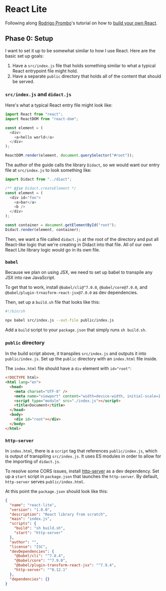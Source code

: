 # React Lite

Following along [Rodrigo Prombo](https://pomb.us)'s tutorial on how to
[build your own React](https://pomb.us/build-your-own-react/).

## Phase 0: Setup

I want to set it up to be somewhat similar to how I use React. Here are the basic set up goals:

1. Have a `src/index.js` file that holds something similar to what a typical React entrypoint file might hold.
2. Have a separate `public` directory that holds all of the content that should be served.

### `src/index.js` and `didact.js`

Here's what a typical React entry file might look like:

```js
import React from "react";
import ReactDOM from "react-dom";

const element = (
  <div>
    <a>hello world</a>
  </div>
);

ReactDOM.render(element, document.querySelector("#root"));
```

The author of the guide calls the library `Didact`, so we would want our entry
file at `src/index.js` to look something like:

```js
import Didact from "../diact";

/** @jsx Didact.createElement */
const element = (
  <div id="foo">
    <a>bar</a>
    <b />
  </div>
);

const container = document.getElementById("root");
Didact.render(element, container);
```

Then, we want a file called `didact.js` at the root of the directory and put all
React-like logic that we're creating in Didact into that file. All of our own
React Lite library logic would go in its own file.

### `babel`

Because we plan on using JSX, we need to set up babel to transpile any JSX into
raw JavaScript.

To get that to work, install `@babel/cli@^7.0.0`, `@babel/core@7.0.0`, and
`@babel/plugin-trnasform-react-jsx@7.0.0` as dev dependencies.

Then, set up a `build.sh` file that looks like this:

```sh
#!/bin/sh

npx babel src/index.js --out-file public/index.js

```

Add a `build` script to your `package.json` that simply runs `sh build.sh`.

### `public` directory

In the build script above, it transpiles `src/index.js` and outputs it into `public/index.js`. Set up the `public` directory with an `index.html` file inside.

The `index.html` file should have a `div` element with `id="root"`:

```html
<!DOCTYPE html>
<html lang="en">
  <head>
    <meta charset="UTF-8" />
    <meta name="viewport" content="width=device-width, initial-scale=1.0" />
    <script type="module" src="./index.js"></script>
    <title>Document</title>
  </head>
  <body>
    <div id="root"></div>
  </body>
</html>
```

### `http-server`

In `index.html`, there is a `script` tag that references `public/index.js`,
which is output of transpiling `src/index.js`. It uses ES modules in order to
allow for the importing of `didact.js`.

To resolve some CORS issues, install [http-server] as a dev dependency. Set up a
`start` script in `package.json` that launches the `http-server`. By default,
`http-server` serves `public/index.html`.

At this point the `package.json` should look like this:

```json
{
  "name": "react-lite",
  "version": "1.0.0",
  "description": "React library from scratch",
  "main": "index.js",
  "scripts": {
    "build": "sh build.sh",
    "start": "http-server"
  },
  "author": "",
  "license": "ISC",
  "devDependencies": {
    "@babel/cli": "^7.8.4",
    "@babel/core": "^7.9.0",
    "@babel/plugin-transform-react-jsx": "^7.9.4",
    "http-server": "^0.12.1"
  },
  "dependencies": {}
}
```

[http-server]: https://www.npmjs.com/package/http-server
